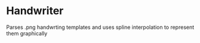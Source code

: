 # Handwriter
Parses .png handwrting templates and uses spline interpolation to represent them graphically
